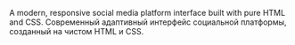 A modern, responsive social media platform interface built with pure HTML and CSS.
Современный адаптивный интерфейс социальной платформы, созданный на чистом HTML и CSS.

